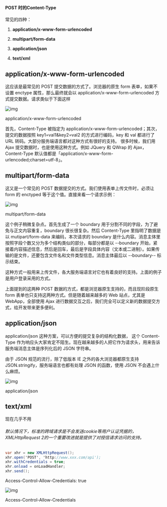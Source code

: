 #### POST 时的Content-Type

常见的四种：

1. **application/x-www-form-urlencoded**

2. **multipart/form-data**

3. **application/json**

4. **text/xml**


   

## application/x-www-form-urlencoded

这应该是最常见的 POST 提交数据的方式了。浏览器的原生 form 表单，如果不设置 enctype 属性，那么最终就会以 application/x-www-form-urlencoded 方式提交数据。请求类似于下面这样



![img](https:////upload-images.jianshu.io/upload_images/6760918-51fcd469796d9ade.png)

application/x-www-form-urlencoded 



首先，Content-Type 被指定为 application/x-www-form-urlencoded；其次，提交的数据按照 key1=val1&key2=val2 的方式进行编码，key 和 val 都进行了 URL 转码。大部分服务端语言都对这种方式有很好的支持。
 很多时候，我们用 Ajax 提交数据时，也是使用这种方式。例如 JQuery 和 QWrap 的 Ajax，Content-Type 默认值都是「application/x-www-form-urlencoded;charset=utf-8」。

## multipart/form-data

这又是一个常见的 POST 数据提交的方式。我们使用表单上传文件时，必须让 form 的 enctyped 等于这个值。直接来看一个请求示例：



![img](https:////upload-images.jianshu.io/upload_images/6760918-b434a9c29ba4fe49.png)

multipart/form-data 



这个例子稍微复杂点。首先生成了一个 boundary 用于分割不同的字段，为了避免与正文内容重复，boundary 很长很复杂。然后 Content-Type 里指明了数据是以 mutipart/form-data 来编码，本次请求的 boundary 是什么内容。消息主体里按照字段个数又分为多个结构类似的部分，每部分都是以 --boundary 开始，紧接着内容描述信息，然后是回车，最后是字段具体内容（文本或二进制）。如果传输的是文件，还要包含文件名和文件类型信息。消息主体最后以 --boundary-- 标示结束。

这种方式一般用来上传文件，各大服务端语言对它也有着良好的支持。上面的例子是用户登录采用的方式。

上面提到的这两种 POST 数据的方式，都是浏览器原生支持的，而且现阶段原生 form 表单也只支持这两种方式。但是随着越来越多的 Web 站点，尤其是 WebApp，全部使用 Ajax 进行数据交互之后，我们完全可以定义新的数据提交方式，给开发带来更多便利。

## application/json

application/json 这种方案，可以方便的提交复杂的结构化数据， 这个 Content-Type 作为响应头大家肯定不陌生。现在越来越多的人把它作为请求头，用来告诉服务端消息主体是序列化后的 JSON 字符串。

由于 JSON 规范的流行，除了低版本 IE 之外的各大浏览器都原生支持 JSON.stringify，服务端语言也都有处理 JSON 的函数，使用 JSON 不会遇上什么麻烦。



![img](https:////upload-images.jianshu.io/upload_images/6760918-8c5c94fd70bf45d3.png)

application/json 

## text/xml

现在几乎不用

###### 默认情况下，标准的跨域请求是不会发送cookie等用户认证凭据的，XMLHttpRequest 2的一个重要改进就是提供了对授信请求访问的支持。



```csharp
var xhr = new XMLHttpRequest();
xhr.open('POST', 'http://www.xxx.com/api');
xhr.withCredentials = true;
xhr.onload = onLoadHandler;
xhr.send();
```

Access-Control-Allow-Credentials: true

![img](https:////upload-images.jianshu.io/upload_images/6760918-08ba6fb25cac3c53.png)

Access-Control-Allow-Credentials